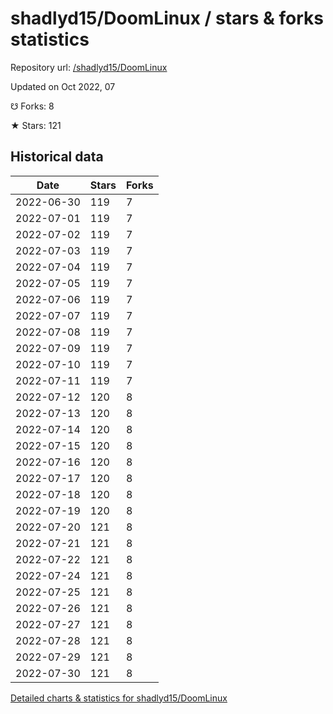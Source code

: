 # shadlyd15/DoomLinux / stars & forks statistics

Repository url: [/shadlyd15/DoomLinux](https://github.com/shadlyd15/DoomLinux)

Updated on Oct 2022, 07

☋ Forks: 8

★ Stars: 121

## Historical data
| Date | Stars | Forks |
|------|-------|-------|
| 2022-06-30 | 119 | 7 | 
| 2022-07-01 | 119 | 7 | 
| 2022-07-02 | 119 | 7 | 
| 2022-07-03 | 119 | 7 | 
| 2022-07-04 | 119 | 7 | 
| 2022-07-05 | 119 | 7 | 
| 2022-07-06 | 119 | 7 | 
| 2022-07-07 | 119 | 7 | 
| 2022-07-08 | 119 | 7 | 
| 2022-07-09 | 119 | 7 | 
| 2022-07-10 | 119 | 7 | 
| 2022-07-11 | 119 | 7 | 
| 2022-07-12 | 120 | 8 | 
| 2022-07-13 | 120 | 8 | 
| 2022-07-14 | 120 | 8 | 
| 2022-07-15 | 120 | 8 | 
| 2022-07-16 | 120 | 8 | 
| 2022-07-17 | 120 | 8 | 
| 2022-07-18 | 120 | 8 | 
| 2022-07-19 | 120 | 8 | 
| 2022-07-20 | 121 | 8 | 
| 2022-07-21 | 121 | 8 | 
| 2022-07-22 | 121 | 8 | 
| 2022-07-24 | 121 | 8 | 
| 2022-07-25 | 121 | 8 | 
| 2022-07-26 | 121 | 8 | 
| 2022-07-27 | 121 | 8 | 
| 2022-07-28 | 121 | 8 | 
| 2022-07-29 | 121 | 8 | 
| 2022-07-30 | 121 | 8 | 


[Detailed charts & statistics for shadlyd15/DoomLinux](https://reviewgithub.com/rep/shadlyd15/DoomLinux)
